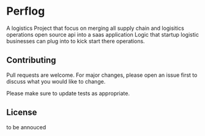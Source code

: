 # Perflog

A logistics Project that focus on merging all supply chain and logisitics operations open source api into a saas application Logic that startup logistic businesses can plug into to kick start there operations.

## Contributing
Pull requests are welcome. For major changes, please open an issue first to discuss what you would like to change.

Please make sure to update tests as appropriate.

## License
to be annouced
<!-- [MIT](https://choosealicense.com/licenses/mit/) -->
